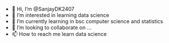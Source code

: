 - 👋 Hi, I’m @SanjayDK2407
- 👀 I’m interested in learning data science 
- 🌱 I’m currently learning in bsc computer science and statistics
- 💞️ I’m looking to collaborate on ...
- 📫 How to reach me learn data science 

<!---
SanjayDK2407/SanjayDK2407 is a ✨ special ✨ repository because its `README.md` (this file) appears on your GitHub profile.
You can click the Preview link to take a look at your changes.
--->
